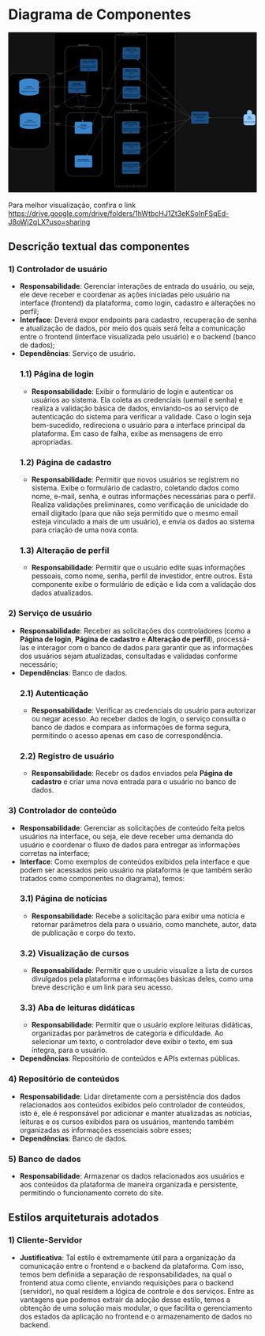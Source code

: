 # Diagrama de Componentes 
![](imgs/diagrama.png)

Para melhor visualização, confira o link https://drive.google.com/drive/folders/1hWtbcHJ1Zt3eKSoInFSqEd-J8oWj2qLX?usp=sharing

## Descrição textual das componentes
### 1) Controlador de usuário
- **Responsabilidade**: Gerenciar interações de entrada do usuário, ou seja, ele deve receber e coordenar as ações iniciadas pelo usuário na interface (frontend) da plataforma, como login, cadastro e alterações no perfil;
- **Interface**: Deverá expor endpoints para cadastro, recuperação de senha e atualização de dados, por meio dos quais será feita a comunicação entre o frontend (interface visualizada pelo usuário) e o backend (banco de dados);
- **Dependências**: Serviço de usuário.
  ### 1.1) Página de login
  - **Responsabilidade**: Exibir o formulário de login e autenticar os usuários ao sistema. Ela coleta as credenciais (uemail e senha) e realiza a validação básica de dados, enviando-os ao serviço de autenticação do sistema para verificar a validade. Caso o login seja bem-sucedido, redireciona o usuário para a interface principal da plataforma. Em caso de falha, exibe as mensagens de erro apropriadas.
  ### 1.2) Página de cadastro
  - **Responsabilidade**: Permitir que novos usuários se registrem no sistema. Exibe o formulário de cadastro, coletando dados como nome, e-mail, senha, e outras informações necessárias para o perfil. Realiza validações preliminares, como verificação de unicidade do email digitado (para que não seja permitido que o mesmo email esteja vinculado a mais de um usuário), e envia os dados ao sistema para criação de uma nova conta.
  ### 1.3) Alteração de perfil
  - **Responsabilidade**: Permitir que o usuário edite suas informações pessoais, como nome, senha, perfil de investidor, entre outros. Esta componente exibe o formulário de edição e lida com a validação dos dados atualizados.

### 2) Serviço de usuário
- **Responsabilidade**: Receber as solicitações dos controladores (como a **Página de login**, **Página de cadastro** e **Alteração de perfil**), processá-las e interagor com o banco de dados para garantir que as informações dos usuários sejam atualizadas, consultadas e validadas conforme necessário;
- **Dependências**: Banco de dados.
  ### 2.1) Autenticação
  - **Responsabilidade**: Verificar as credenciais do usuário para autorizar ou negar acesso. Ao receber dados de login, o serviço consulta o banco de dados e compara as informações de forma segura, permitindo o acesso apenas em caso de correspondência.
  ### 2.2) Registro de usuário
  - **Responsabilidade**: Recebr os dados enviados pela **Página de cadastro** e criar uma nova entrada para o usuário no banco de dados.

### 3) Controlador de conteúdo
- **Responsabilidade**: Gerenciar as solicitações de conteúdo feita pelos usuários na interface, ou seja, ele deve receber uma demanda do usuário e coordenar o fluxo de dados para entregar as informações corretas na interface;
- **Interface**: Como exemplos de conteúdos exibidos pela interface e que podem ser acessados pelo usuário na plataforma (e que também serão tratados como componentes no diagrama), temos:
  ### 3.1) Página de notícias
  - **Responsabilidade**: Recebe a solicitação para exibir uma notícia e retornar parâmetros dela para o usuário, como manchete, autor, data de publicação e corpo do texto.
  ### 3.2) Visualização de cursos
  - **Responsabilidade**: Permitir que o usuário visualize a lista de cursos divulgados pela plataforma e informações básicas deles, como uma breve descrição e um link para seu acesso.
  ### 3.3) Aba de leituras didáticas
  - **Responsabilidade**: Permitir que o usuário explore leituras didáticas, organizadas por parâmetros de categoria e dificuldade. Ao selecionar um texto, o controlador deve exibir o texto, em sua íntegra, para o usuário.
- **Dependências**: Repositório de conteúdos e APIs externas públicas.

### 4) Repositório de conteúdos
- **Responsabilidade**: Lidar diretamente com a persistência dos dados relacionados aos conteúdos exibidos pelo controlador de conteúdos, isto é, ele é responsável por adicionar e manter atualizadas as notícias, leituras e os cursos exibidos para os usuários, mantendo também organizadas as informações essenciais sobre esses;
- **Dependências**: Banco de dados.

### 5) Banco de dados
- **Responsabilidade**: Armazenar os dados relacionados aos usuários e aos conteúdos da plataforma de maneira organizada e persistente, permitindo o funcionamento correto do site.

## Estilos arquiteturais adotados
### 1) Cliente-Servidor
- **Justificativa**: Tal estilo é extremamente útil para a organização da comunicação entre o frontend e o backend da plataforma. Com isso, temos bem definida a separação de responsabilidades, na qual o frontend atua como cliente, enviando requisições para o backend (servidor), no qual residem a lógica de controle e dos serviços. Entre as vantagens que podemos extrair da adoção desse estilo, temos a obtenção de uma solução mais modular, o que facilita o gerenciamento dos estados da aplicação no frontend e o armazenamento de dados no backend.
